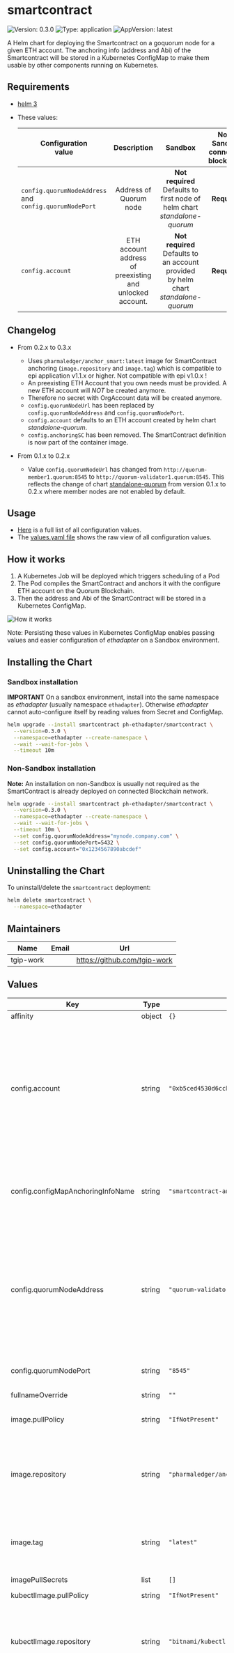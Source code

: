 # smartcontract

![Version: 0.3.0](https://img.shields.io/badge/Version-0.3.0-informational?style=flat-square) ![Type: application](https://img.shields.io/badge/Type-application-informational?style=flat-square) ![AppVersion: latest](https://img.shields.io/badge/AppVersion-latest-informational?style=flat-square)

A Helm chart for deploying the Smartcontract on a goquorum node for a given ETH account.
The anchoring info (address and Abi) of the Smartcontract will be stored in a Kubernetes ConfigMap to make them usable by other components running on Kubernetes.

## Requirements

- [helm 3](https://helm.sh/docs/intro/install/)
- These values:

  | Configuration<br/>value | Description | Sandbox | Non-Sandbox<br/>connected blockchain |
  |-------------------------|:-----------:|:-------:|:------------------------------------:|
  | `config.quorumNodeAddress`<br/>and `config.quorumNodePort` | Address of<br/>Quorum node | **Not required**<br/>Defaults to first node of<br/>helm chart *standalone-quorum* | **Required** |
  | `config.account` | ETH account address<br/>of preexisting and unlocked account. | **Not required**<br/>Defaults to an account provided<br/>by helm chart *standalone-quorum* | **Required** |

## Changelog

- From 0.2.x to 0.3.x
  - Uses `pharmaledger/anchor_smart:latest` image for SmartContract anchoring (`image.repository` and `image.tag`) which is compatible to epi application v1.1.x or higher. Not compatible with epi v1.0.x !
  - An preexisting ETH Account that you own needs must be provided. A new ETH account will *NOT* be created anymore.
  - Therefore no secret with OrgAccount data will be created anymore.
  - `config.quorumNodeUrl` has been replaced by `config.quorumNodeAddress` and `config.quorumNodePort`.
  - `config.account` defaults to an ETH account created by helm chart *standalone-quorum*.
  - `config.anchoringSC` has been removed. The SmartContract definition is now part of the container image.

- From 0.1.x to 0.2.x
  - Value `config.quorumNodeUrl` has changed from `http://quorum-member1.quorum:8545` to `http://quorum-validator1.quorum:8545`.
  This reflects the change of chart [standalone-quorum](https://github.com/PharmaLedger-IMI/helmchart-ethadapter/tree/standalone-quorum-0.2.0/charts/standalone-quorum#changelog) from version 0.1.x to 0.2.x where member nodes are not enabled by default.

## Usage

- [Here](./README.md#values) is a full list of all configuration values.
- The [values.yaml file](./values.yaml) shows the raw view of all configuration values.

## How it works

1. A Kubernetes Job will be deployed which triggers scheduling of a Pod
2. The Pod compiles the SmartContract and anchors it with the configure ETH account on the Quorum Blockchain.
3. Then the address and Abi of the SmartContract will be stored in a Kubernetes ConfigMap.

![How it works](./docs/smartcontract.drawio.png)

Note: Persisting these values in Kubernetes ConfigMap enables passing values and easier configuration of *ethadapter* on a Sandbox environment.

## Installing the Chart

### Sandbox installation

**IMPORTANT** On a sandbox environment, install into the same namespace as *ethadapter* (usually namespace `ethadapter`). Otherwise *ethadapter* cannot auto-configure itself by reading values from Secret and ConfigMap.

```bash
helm upgrade --install smartcontract ph-ethadapter/smartcontract \
  --version=0.3.0 \
  --namespace=ethadapter --create-namespace \
  --wait --wait-for-jobs \
  --timeout 10m

```

### Non-Sandbox installation

**Note:** An installation on non-Sandbox is usually not required as the SmartContract is already deployed on connected Blockchain network.

```bash
helm upgrade --install smartcontract ph-ethadapter/smartcontract \
  --version=0.3.0 \
  --namespace=ethadapter --create-namespace \
  --wait --wait-for-jobs \
  --timeout 10m \
  --set config.quorumNodeAddress="mynode.company.com" \
  --set config.quorumNodePort=5432 \
  --set config.account="0x1234567890abcdef"
```

## Uninstalling the Chart

To uninstall/delete the `smartcontract` deployment:

```bash
helm delete smartcontract \
  --namespace=ethadapter

```

## Maintainers

| Name | Email | Url |
| ---- | ------ | --- |
| tgip-work |  | https://github.com/tgip-work |

## Values

| Key | Type | Default | Description |
|-----|------|---------|-------------|
| affinity | object | `{}` |  |
| config.account | string | `"0xb5ced4530d6ccbb31b2b542fd9b4558b52296784"` | Existing account on Blockchain network Defaults to the predefined account from node 'quorum-validator1' deployed by helm chart 'standalone-quorum' |
| config.configMapAnchoringInfoName | string | `"smartcontract-anchoring-info"` | Name of the ConfigMap with the anchoring info. If empty uses a generic name |
| config.quorumNodeAddress | string | `"quorum-validator1.quorum"` | DNS Name or IP Address of Quorum node. Defaults to first Quorum node provided by helm chart 'standalone-quorum' on a Sandbox environment. |
| config.quorumNodePort | string | `"8545"` | Port of Quorum Node endpoint |
| fullnameOverride | string | `""` |  |
| image.pullPolicy | string | `"IfNotPresent"` | Image Pull Policy of the node container |
| image.repository | string | `"pharmaledger/anchor_smart"` | The repository of the container image which deploys the Smart Contract |
| image.tag | string | `"latest"` | The tag of the container image which deploys the Smart Contract |
| imagePullSecrets | list | `[]` |  |
| kubectlImage.pullPolicy | string | `"IfNotPresent"` | Image Pull Policy |
| kubectlImage.repository | string | `"bitnami/kubectl"` | The repository of the container image which creates configmap and secret |
| kubectlImage.tag | string | `"1.21.8"` | The Tag of the image containing kubectl. Minor Version should match to your Kubernetes Cluster Version. |
| nameOverride | string | `""` |  |
| nodeSelector | object | `{}` |  |
| serviceAccount.annotations | object | `{}` |  |
| serviceAccount.create | bool | `true` |  |
| serviceAccount.name | string | `""` |  |
| tolerations | list | `[]` |  |

----------------------------------------------
Autogenerated from chart metadata using [helm-docs v1.5.0](https://github.com/norwoodj/helm-docs/releases/v1.5.0)
